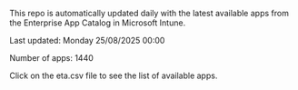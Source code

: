 This repo is automatically updated daily with the latest available apps from the Enterprise App Catalog in Microsoft Intune.

Last updated: Monday 25/08/2025 00:00

Number of apps: 1440

Click on the eta.csv file to see the list of available apps.
